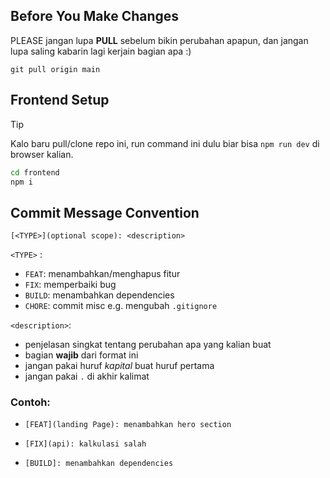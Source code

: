 ## Before You Make Changes

PLEASE jangan lupa **PULL** sebelum bikin perubahan apapun, dan jangan lupa saling kabarin lagi kerjain bagian apa :)

```
git pull origin main
```

## Frontend Setup

> [!TIP]
> Kalo baru pull/clone repo ini, run command ini dulu biar bisa `npm run dev` di browser kalian.

```bash
cd frontend
npm i
```

## Commit Message Convention

```
[<TYPE>](optional scope): <description>
```

`<TYPE>` : 
  - `FEAT`: menambahkan/menghapus fitur
  - `FIX`: memperbaiki bug
  - `BUILD`: menambahkan dependencies
  - `CHORE`: commit misc e.g. mengubah `.gitignore`

`<description>`:
  - penjelasan singkat tentang perubahan apa yang kalian buat
  - bagian **wajib** dari format ini
  - jangan pakai huruf _kapital_ buat huruf pertama
  - jangan pakai `.` di akhir kalimat

### Contoh: 

* ```
  [FEAT](landing Page): menambahkan hero section
  ```
* ```
  [FIX](api): kalkulasi salah
  ```
* ```
  [BUILD]: menambahkan dependencies
  ```

